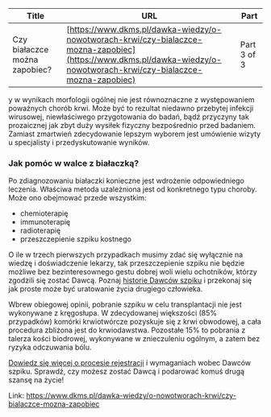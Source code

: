 | **Title**       | **URL**           | **Part**              |
|-----------------|-------------------|-----------------------|
| Czy białaczce można zapobiec?         | [https://www.dkms.pl/dawka-wiedzy/o-nowotworach-krwi/czy-bialaczce-mozna-zapobiec](https://www.dkms.pl/dawka-wiedzy/o-nowotworach-krwi/czy-bialaczce-mozna-zapobiec)    | Part 3 of 3          |

y w wynikach morfologii ogólnej nie jest równoznaczne z występowaniem poważnych chorób krwi. Może być to rezultat niedawno przebytej infekcji wirusowej, niewłaściwego przygotowania do badań, bądź przyczyny tak prozaicznej jak zbyt duży wysiłek fizyczny bezpośrednio przed badaniem. Zamiast zmartwień zdecydowanie lepszym wyborem jest umówienie wizyty u specjalisty i przedyskutowanie wyników.


### Jak pomóc w walce z białaczką?


Po zdiagnozowaniu białaczki konieczne jest wdrożenie odpowiedniego leczenia. Właściwa metoda uzależniona jest od konkretnego typu choroby. Może ono obejmować przede wszystkim:


* chemioterapię
* immunoterapię
* radioterapię
* przeszczepienie szpiku kostnego


O ile w trzech pierwszych przypadkach musimy zdać się wyłącznie na wiedzę i doświadczenie lekarzy, tak przeszczepienie szpiku nie będzie możliwe bez bezinteresownego gestu dobrej woli wielu ochotników, którzy zgodzili się zostać Dawcą. Poznaj [historie Dawców szpiku](https://www.dkms.pl/dzialaj/historie-i-aktualnosci) i przekonaj się jak proste może być uratowanie życia drugiego człowieka.


Wbrew obiegowej opinii, pobranie szpiku w celu transplantacji nie jest wykonywane z kręgosłupa. W zdecydowanej większości (85% przypadków) komórki krwiotwórcze pozyskuje się z krwi obwodowej, a cała procedura zbliżona jest do krwiodawstwa. Pozostałe 15% to pobrania z talerza kości biodrowej, wykonywane w znieczuleniu ogólnym, a zatem bez ryzyka odczuwania bólu.


[Dowiedz się więcej o procesie rejestracji](https://www.dkms.pl/dawka-wiedzy/o-rejestracji) i wymaganiach wobec Dawców szpiku. Sprawdź, czy możesz zostać Dawcą i podarować komuś drugą szansę na życie!



Link: https://www.dkms.pl/dawka-wiedzy/o-nowotworach-krwi/czy-bialaczce-mozna-zapobiec
